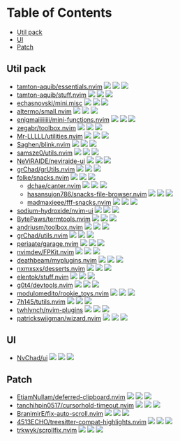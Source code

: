 # Table of Contents

<!-- toc -->

- [Util pack](#util-pack)
- [UI](#ui)
- [Patch](#patch)

<!-- tocstop -->

## Util pack

- [tamton-aquib/essentials.nvim](https://github.com/tamton-aquib/essentials.nvim) ![](https://img.shields.io/github/stars/tamton-aquib/essentials.nvim) ![](https://img.shields.io/github/last-commit/tamton-aquib/essentials.nvim) ![](https://img.shields.io/github/commit-activity/y/tamton-aquib/essentials.nvim)
- [tamton-aquib/stuff.nvim](https://github.com/tamton-aquib/stuff.nvim) ![](https://img.shields.io/github/stars/tamton-aquib/stuff.nvim) ![](https://img.shields.io/github/last-commit/tamton-aquib/stuff.nvim) ![](https://img.shields.io/github/commit-activity/y/tamton-aquib/stuff.nvim)
- [echasnovski/mini.misc](https://github.com/echasnovski/mini.misc) ![](https://img.shields.io/github/stars/echasnovski/mini.misc) ![](https://img.shields.io/github/last-commit/echasnovski/mini.misc) ![](https://img.shields.io/github/commit-activity/y/echasnovski/mini.misc)
- [altermo/small.nvim](https://github.com/altermo/small.nvim) ![](https://img.shields.io/github/stars/altermo/small.nvim) ![](https://img.shields.io/github/last-commit/altermo/small.nvim) ![](https://img.shields.io/github/commit-activity/y/altermo/small.nvim)
- [enigmaiiiiiiii/mini-functions.nvim](https://github.com/enigmaiiiiiiii/mini-functions.nvim) ![](https://img.shields.io/github/stars/enigmaiiiiiiii/mini-functions.nvim) ![](https://img.shields.io/github/last-commit/enigmaiiiiiiii/mini-functions.nvim) ![](https://img.shields.io/github/commit-activity/y/enigmaiiiiiiii/mini-functions.nvim)
- [zegabr/toolbox.nvim](https://github.com/zegabr/toolbox.nvim) ![](https://img.shields.io/github/stars/zegabr/toolbox.nvim) ![](https://img.shields.io/github/last-commit/zegabr/toolbox.nvim) ![](https://img.shields.io/github/commit-activity/y/zegabr/toolbox.nvim)
- [Mr-LLLLL/utilities.nvim](https://github.com/Mr-LLLLL/utilities.nvim) ![](https://img.shields.io/github/stars/Mr-LLLLL/utilities.nvim) ![](https://img.shields.io/github/last-commit/Mr-LLLLL/utilities.nvim) ![](https://img.shields.io/github/commit-activity/y/Mr-LLLLL/utilities.nvim)
- [Saghen/blink.nvim](https://github.com/Saghen/blink.nvim) ![](https://img.shields.io/github/stars/Saghen/blink.nvim) ![](https://img.shields.io/github/last-commit/Saghen/blink.nvim) ![](https://img.shields.io/github/commit-activity/y/Saghen/blink.nvim)
- [samsze0/utils.nvim](https://github.com/samsze0/utils.nvim) ![](https://img.shields.io/github/stars/samsze0/utils.nvim) ![](https://img.shields.io/github/last-commit/samsze0/utils.nvim) ![](https://img.shields.io/github/commit-activity/y/samsze0/utils.nvim)
- [NeViRAIDE/neviraide-ui](https://github.com/NeViRAIDE/neviraide-ui) ![](https://img.shields.io/github/stars/NeViRAIDE/neviraide-ui) ![](https://img.shields.io/github/last-commit/NeViRAIDE/neviraide-ui) ![](https://img.shields.io/github/commit-activity/y/NeViRAIDE/neviraide-ui)
- [grChad/grUtils.nvim](https://github.com/grChad/grUtils.nvim) ![](https://img.shields.io/github/stars/grChad/grUtils.nvim) ![](https://img.shields.io/github/last-commit/grChad/grUtils.nvim) ![](https://img.shields.io/github/commit-activity/y/grChad/grUtils.nvim)
- [folke/snacks.nvim](https://github.com/folke/snacks.nvim) ![](https://img.shields.io/github/stars/folke/snacks.nvim) ![](https://img.shields.io/github/last-commit/folke/snacks.nvim) ![](https://img.shields.io/github/commit-activity/y/folke/snacks.nvim)
  - [dchae/canter.nvim](https://github.com/dchae/canter.nvim) ![](https://img.shields.io/github/stars/dchae/canter.nvim) ![](https://img.shields.io/github/last-commit/dchae/canter.nvim) ![](https://img.shields.io/github/commit-activity/y/dchae/canter.nvim)
  - [hasansujon786/snacks-file-browser.nvim](https://github.com/hasansujon786/snacks-file-browser.nvim) ![](https://img.shields.io/github/stars/hasansujon786/snacks-file-browser.nvim) ![](https://img.shields.io/github/last-commit/hasansujon786/snacks-file-browser.nvim) ![](https://img.shields.io/github/commit-activity/y/hasansujon786/snacks-file-browser.nvim)
  - [madmaxieee/fff-snacks.nvim](https://github.com/madmaxieee/fff-snacks.nvim) ![](https://img.shields.io/github/stars/madmaxieee/fff-snacks.nvim) ![](https://img.shields.io/github/last-commit/madmaxieee/fff-snacks.nvim) ![](https://img.shields.io/github/commit-activity/y/madmaxieee/fff-snacks.nvim)
- [sodium-hydroxide/nvim-ui](https://github.com/sodium-hydroxide/nvim-ui) ![](https://img.shields.io/github/stars/sodium-hydroxide/nvim-ui) ![](https://img.shields.io/github/last-commit/sodium-hydroxide/nvim-ui) ![](https://img.shields.io/github/commit-activity/y/sodium-hydroxide/nvim-ui)
- [BytePaws/termtools.nvim](https://github.com/BytePaws/termtools.nvim) ![](https://img.shields.io/github/stars/BytePaws/termtools.nvim) ![](https://img.shields.io/github/last-commit/BytePaws/termtools.nvim) ![](https://img.shields.io/github/commit-activity/y/BytePaws/termtools.nvim)
- [andriusm/toolbox.nvim](https://github.com/andriusm/toolbox.nvim) ![](https://img.shields.io/github/stars/andriusm/toolbox.nvim) ![](https://img.shields.io/github/last-commit/andriusm/toolbox.nvim) ![](https://img.shields.io/github/commit-activity/y/andriusm/toolbox.nvim)
- [grChad/utils.nvim](https://github.com/grChad/utils.nvim) ![](https://img.shields.io/github/stars/grChad/utils.nvim) ![](https://img.shields.io/github/last-commit/grChad/utils.nvim) ![](https://img.shields.io/github/commit-activity/y/grChad/utils.nvim)
- [periaate/garage.nvim](https://github.com/periaate/garage.nvim) ![](https://img.shields.io/github/stars/periaate/garage.nvim) ![](https://img.shields.io/github/last-commit/periaate/garage.nvim) ![](https://img.shields.io/github/commit-activity/y/periaate/garage.nvim)
- [nvimdev/FPKit.nvim](https://github.com/nvimdev/FPKit.nvim) ![](https://img.shields.io/github/stars/nvimdev/FPKit.nvim) ![](https://img.shields.io/github/last-commit/nvimdev/FPKit.nvim) ![](https://img.shields.io/github/commit-activity/y/nvimdev/FPKit.nvim)
- [deathbeam/myplugins.nvim](https://github.com/deathbeam/myplugins.nvim) ![](https://img.shields.io/github/stars/deathbeam/myplugins.nvim) ![](https://img.shields.io/github/last-commit/deathbeam/myplugins.nvim) ![](https://img.shields.io/github/commit-activity/y/deathbeam/myplugins.nvim)
- [nxmxsxs/desserts.nvim](https://github.com/nxmxsxs/desserts.nvim) ![](https://img.shields.io/github/stars/nxmxsxs/desserts.nvim) ![](https://img.shields.io/github/last-commit/nxmxsxs/desserts.nvim) ![](https://img.shields.io/github/commit-activity/y/nxmxsxs/desserts.nvim)
- [elentok/stuff.nvim](https://github.com/elentok/stuff.nvim) ![](https://img.shields.io/github/stars/elentok/stuff.nvim) ![](https://img.shields.io/github/last-commit/elentok/stuff.nvim) ![](https://img.shields.io/github/commit-activity/y/elentok/stuff.nvim)
- [g0t4/devtools.nvim](https://github.com/g0t4/devtools.nvim) ![](https://img.shields.io/github/stars/g0t4/devtools.nvim) ![](https://img.shields.io/github/last-commit/g0t4/devtools.nvim) ![](https://img.shields.io/github/commit-activity/y/g0t4/devtools.nvim)
- [modulomedito/rookie_toys.nvim](https://github.com/modulomedito/rookie_toys.nvim) ![](https://img.shields.io/github/stars/modulomedito/rookie_toys.nvim) ![](https://img.shields.io/github/last-commit/modulomedito/rookie_toys.nvim) ![](https://img.shields.io/github/commit-activity/y/modulomedito/rookie_toys.nvim)
- [7h145/tutils.nvim](https://github.com/7h145/tutils.nvim) ![](https://img.shields.io/github/stars/7h145/tutils.nvim) ![](https://img.shields.io/github/last-commit/7h145/tutils.nvim) ![](https://img.shields.io/github/commit-activity/y/7h145/tutils.nvim)
- [twhlynch/nvim-plugins](https://github.com/twhlynch/nvim-plugins) ![](https://img.shields.io/github/stars/twhlynch/nvim-plugins) ![](https://img.shields.io/github/last-commit/twhlynch/nvim-plugins) ![](https://img.shields.io/github/commit-activity/y/twhlynch/nvim-plugins)
- [patrickswijgman/wizard.nvim](https://github.com/patrickswijgman/wizard.nvim) ![](https://img.shields.io/github/stars/patrickswijgman/wizard.nvim) ![](https://img.shields.io/github/last-commit/patrickswijgman/wizard.nvim) ![](https://img.shields.io/github/commit-activity/y/patrickswijgman/wizard.nvim)

## UI

- [NvChad/ui](https://github.com/NvChad/ui) ![](https://img.shields.io/github/stars/NvChad/ui) ![](https://img.shields.io/github/last-commit/NvChad/ui) ![](https://img.shields.io/github/commit-activity/y/NvChad/ui)

## Patch

- [EtiamNullam/deferred-clipboard.nvim](https://github.com/EtiamNullam/deferred-clipboard.nvim) ![](https://img.shields.io/github/stars/EtiamNullam/deferred-clipboard.nvim) ![](https://img.shields.io/github/last-commit/EtiamNullam/deferred-clipboard.nvim) ![](https://img.shields.io/github/commit-activity/y/EtiamNullam/deferred-clipboard.nvim)
- [tanchihpin0517/cursorhold-timeout.nvim](https://github.com/tanchihpin0517/cursorhold-timeout.nvim) ![](https://img.shields.io/github/stars/tanchihpin0517/cursorhold-timeout.nvim) ![](https://img.shields.io/github/last-commit/tanchihpin0517/cursorhold-timeout.nvim) ![](https://img.shields.io/github/commit-activity/y/tanchihpin0517/cursorhold-timeout.nvim)
- [BranimirE/fix-auto-scroll.nvim](https://github.com/BranimirE/fix-auto-scroll.nvim) ![](https://img.shields.io/github/stars/BranimirE/fix-auto-scroll.nvim) ![](https://img.shields.io/github/last-commit/BranimirE/fix-auto-scroll.nvim) ![](https://img.shields.io/github/commit-activity/y/BranimirE/fix-auto-scroll.nvim)
- [4513ECHO/treesitter-compat-highlights.nvim](https://github.com/4513ECHO/treesitter-compat-highlights.nvim) ![](https://img.shields.io/github/stars/4513ECHO/treesitter-compat-highlights.nvim) ![](https://img.shields.io/github/last-commit/4513ECHO/treesitter-compat-highlights.nvim) ![](https://img.shields.io/github/commit-activity/y/4513ECHO/treesitter-compat-highlights.nvim)
- [trkwyk/scrollfix.nvim](https://github.com/trkwyk/scrollfix.nvim) ![](https://img.shields.io/github/stars/trkwyk/scrollfix.nvim) ![](https://img.shields.io/github/last-commit/trkwyk/scrollfix.nvim) ![](https://img.shields.io/github/commit-activity/y/trkwyk/scrollfix.nvim)
